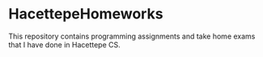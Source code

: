 # HacettepeHomeworks
This repository contains programming assignments and take home exams that I have done in Hacettepe CS.
